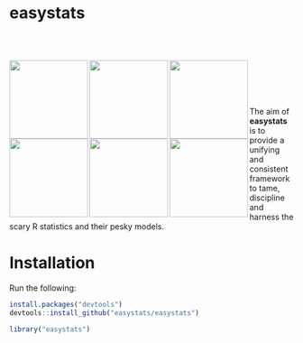 # easystats
<br/><br/>

<img src='https://github.com/easystats/insight/blob/master/man/figures/logo.png' align="left" height="139" />
<img src='https://github.com/easystats/bayestestR/blob/master/man/figures/logo.png' align="left" height="139" />
<img src='https://github.com/easystats/parameters/blob/master/man/figures/logo.png' align="left" height="139" />
<img src='https://github.com/easystats/performance/blob/master/man/figures/logo.png' align="left" height="139" />
<img src='https://github.com/easystats/correlation/blob/master/man/figures/logo.png' align="left" height="139" />
<img src='https://github.com/easystats/report/blob/master/man/figures/logo.png' align="left" height="139" />
<br/><br/>
<br/><br/>


The aim of **easystats** is to provide a unifying and consistent framework to tame, discipline and harness the scary R statistics and their pesky models.


# Installation

Run the following:

```r
install.packages("devtools")
devtools::install_github("easystats/easystats")
```

```r
library("easystats")
```
